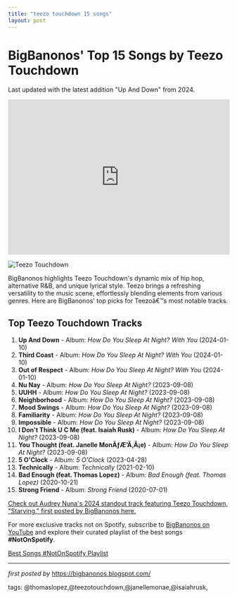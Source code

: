 ```yaml
---
title: "teezo touchdown 15 songs"
layout: post
---
```

<h1>BigBanonos' Top 15 Songs by Teezo Touchdown</h1>
<p>Last updated with the latest addition "Up And Down" from 2024.</p> <iframe allow="autoplay; clipboard-write; encrypted-media; fullscreen; picture-in-picture" allowfullscreen="" frameborder="0" height="352" loading="lazy" src="https://open.spotify.com/embed/playlist/5u3DmPkvLwBk5vV2bzpMpg?utm_source=generator" width="100%"></iframe> <p><img alt="Teezo Touchdown" src="https://i.ytimg.com/vi/ygHB4x1OsGk/hq720.jpg?sqp=-oaymwEhCK4FEIIDSFryq4qpAxMIARUAAAAAGAElAADIQj0AgKJD&rs=AOn4CLCBgX_fnx_dUR2dQUzsJsceoHjxug" /></p> <p>BigBanonos highlights Teezo Touchdown's dynamic mix of hip hop, alternative R&B, and unique lyrical style. Teezo brings a refreshing versatility to the music scene, effortlessly blending elements from various genres. Here are BigBanonos' top picks for Teezoâ€™s most notable tracks.</p>
<h2>Top Teezo Touchdown Tracks</h2>
<ol> <li><strong>Up And Down</strong> - Album: <em>How Do You Sleep At Night? With You</em> (2024-01-10)</li> <li><strong>Third Coast</strong> - Album: <em>How Do You Sleep At Night? With You</em> (2024-01-10)</li> <li><strong>Out of Respect</strong> - Album: <em>How Do You Sleep At Night? With You</em> (2024-01-10)</li> <li><strong>Nu Nay</strong> - Album: <em>How Do You Sleep At Night?</em> (2023-09-08)</li> <li><strong>UUHH</strong> - Album: <em>How Do You Sleep At Night?</em> (2023-09-08)</li> <li><strong>Neighborhood</strong> - Album: <em>How Do You Sleep At Night?</em> (2023-09-08)</li> <li><strong>Mood Swings</strong> - Album: <em>How Do You Sleep At Night?</em> (2023-09-08)</li> <li><strong>Familiarity</strong> - Album: <em>How Do You Sleep At Night?</em> (2023-09-08)</li> <li><strong>Impossible</strong> - Album: <em>How Do You Sleep At Night?</em> (2023-09-08)</li> <li><strong>I Don't Think U C Me (feat. Isaiah Rusk)</strong> - Album: <em>How Do You Sleep At Night?</em> (2023-09-08)</li> <li><strong>You Thought (feat. Janelle MonÃƒÆ’Ã‚Â¡e)</strong> - Album: <em>How Do You Sleep At Night?</em> (2023-09-08)</li> <li><strong>5 O'Clock</strong> - Album: <em>5 O'Clock</em> (2023-04-28)</li> <li><strong>Technically</strong> - Album: <em>Technically</em> (2021-02-10)</li> <li><strong>Bad Enough (feat. Thomas Lopez)</strong> - Album: <em>Bad Enough (feat. Thomas Lopez)</em> (2020-10-21)</li> <li><strong>Strong Friend</strong> - Album: <em>Strong Friend</em> (2020-07-01)</li>
</ol> <a href="https://bigbanonos.blogspot.com/2024/02/audrey-nuna-1-song.html">Check out Audrey Nuna's 2024 standout track featuring Teezo Touchdown, "Starving," first posted by BigBanonos here.</a>


<!--Subscribe and Playlist Links-->
<div>
    <p>For more exclusive tracks not on Spotify, subscribe to <a href="https://www.youtube.com/@BigBanonos" target="_blank">BigBanonos on YouTube</a> and explore their curated playlist of the best songs <strong>#NotOnSpotify</strong>.</p>
    <p><a href="https://www.youtube.com/playlist?list=PLtuNtuTatqI0kFahUCbtbfenC_ET5O_tr" target="_blank">Best Songs #NotOnSpotify Playlist<br /></a></p></div>

<hr />

<p><em>first posted by</em> <a href="https://bigbanonos.blogspot.com/" rel="noopener" target="_new">https://bigbanonos.blogspot.com/</a></p>

<p>tags: @thomaslopez,@teezotouchdown,@janellemonae,@isaiahrusk,</p>
